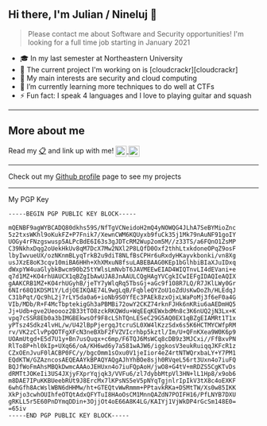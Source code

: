 ## Hi there, I'm Julian / Nineluj 👋
> Please contact me about Software and Security opportunities! I'm looking for a full time job starting in January 2021

- 🎓 In my last semester at Northeastern University
- 🔭 The current project I'm working on is [cloudcrackr][cloudcrackr]
- 🏴 My main interests are security and cloud computing
- 🌱 I’m currently learning more techniques to do well at CTFs
- ⚡ Fun fact: I speak 4 languages and I love to playing guitar and squash

---

## More about me

Read my [📋](https://github.com/Nineluj/Nineluj/blob/master/files/Julian_Hirn_Resume.pdf) and link up with me!
<a href="https://linkedin.com/in/julianhirn">
<img alt="Nineluj | LinkedIn" style="vertical-align:top;" width="22px" src="https://cdn.jsdelivr.net/npm/simple-icons@v3/icons/linkedin.svg" />
</a>
<a href="mailto:julian.hirn@protonmail.com">
<img alt="Nineluj | Email" style="vertical-align:top;" width="22px" src="https://cdn.jsdelivr.net/npm/simple-icons@v3/icons/protonmail.svg" />
</a>

---

Check out my [Github profile](https://github.com/Nineluj) page to see my projects

---

My PGP Key

```
-----BEGIN PGP PUBLIC KEY BLOCK-----

mQENBF9agWYBCADQ80dkhs59S/NfTgVCNeidoH2mQ4yNOWQG4JLhA7SeBYMioZnc
5z2txsWKhl9oKukFZ+P7Fnik7/XewnCWM6KQUyxb9fuCk35j1Mk79nAuNF91goIY
UOGy4rFNzgswusp5ALPcBdE6I63s3gJDTcRM2Wup2om5M//z33TS/a6FQnO1ZsMP
C39NkhxDqg2oUekHkUv8qM7DcX7Mw2NXl2P8LQfD0Oxf2thhLtxkdoneOPqZ9osF
lbyIwvueUX/ozNKnmBLyqTrkB2u9diT8NLfBsCPHr6uRxdyHKayvkbonki/vn8Xg
usJXzE8oK3cqv10miBA6HHh+XhXMxuN8fsuLABEBAAG0KEp1bGlhbiBIaXJuIDxq
dWxpYW4uaGlybkBwcm90b25tYWlsLmNvbT6JAVMEEwEIAD4WIQTnvLI4dEVani+e
q7d1MZ+KO4rhUAUCX1qBZgIbAwUJA8JnAAULCQgHAgYVCgkICwIEFgIDAQIeAQIX
gAAKCRB1MZ+KO4rhUGyhB/jeTY7yWlqRq5TbsGj+aGc9f1O8R7LQ/R7JKlLWy0Gr
6NIr68Q1KDSM1Y/LdjOEIKQAE74L9wgLqB/FqbleQYZoU1oZdUsKwDoZh/HLEdqJ
C31bPqt/Qc9hL2j7rLY5da0a6+ioNb9S0YfEc3PAEk8zxOjxLWaPoMj3f6eF0a4G
VIb/MDb/R+F4McTbptekigGh3aPBMBi72owY2CKZ74rknFJHk6nKRiu6aAEDmHQ5
Jj+Udb+gve2Ueoooz2B33tTO8zckRKQWdu+WqEEqKEWxbdMn8c3K6nUQ2jN3Lx+K
vpq7cSSR8Eb0a3bIMGBEkwsOf9F8cLShTQnLESeC29G5AQ0EX1qBZgEIAMRt1T1x
yPTsz4Sdkz4lvHL/w/U42lBpPjergqJtcruSL0XW4lKzzSdx6s5K6HCTMYCWfpRM
rv/VK2zClvPpQOTFgXFcN3neBXbF2FVZVIcrhbp5kztl/Im/U+QFnKXea9W0K6p9
UOAmUtgd+E5d7U1y+Bn7usQuqx+c6mp/F6TQJ6MsWCq8cDB9z3MJCxi//FfBxvPN
RlTo8P+hl0kIp+UXq66/oA/KH6wd6y7a581wAJW6/iggkosV3eukRuiqqJKFcR1z
CZxOEnJvuF0lACBP0FC/y/bgcOmm1sOxu0V1jeIior4eZ4rtNTWQrxbaLY+Y7PM1
EQdKTW/GZAzncosAEQEAAYkBPAQYAQgAJhYhBOe8sjh0RVqeL56rt3Uxn4o7iuFQ
BQJfWoFmAhsMBQkDwmcAAAoJEHUxn4o7iuFQpAoH/jwO8+G4tV+mRDZS5CgKTvDs
dRMTtJOKeIi3US4JXjyFXprYqjqk3/VVFu6/zl7dybbMtpVl3HN+lL1Hp8/x9ob6
m8DAE7IPuKKBUeebRUt9J8ErcMx7lKPsNS5eV5pNYqTgjnlrIpIkV3tX8c4oEXKF
6whGfh8AcWslWBN6dHHMw/ht+GTEQtvWwRmmm+PPtavkRKa+DSMtTW/Xs0w85IKK
XkPjo3cwhOUIhfeOTQtAdxQFYTuI8HAoOsCM1MnnQAZdN7POIFH16/PfLNYB7DXU
gRKLL5r5E60PnDYmqDDin+3OjjOt4oE66A8K4LG/KAIYj1VjWkDP4rGcSm148E0=
=65iv
-----END PGP PUBLIC KEY BLOCK-----
```
